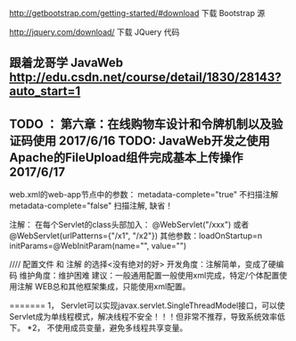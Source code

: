 http://getbootstrap.com/getting-started/#download
下载 Bootstrap 源

http://jquery.com/download/
下载 JQuery 代码

跟着龙哥学 JavaWeb
http://edu.csdn.net/course/detail/1830/28143?auto_start=1
----
TODO ： 第六章：在线购物车设计和令牌机制以及验证码使用  2017/6/16
TODO:  JavaWeb开发之使用Apache的FileUpload组件完成基本上传操作  2017/6/17
----


web.xml的web-app节点中的参数：
metadata-complete="true"   不扫描注解
metadata-complete="false"  扫描注解, 缺省！

注解：
在每个Servlet的class头部加入：
@WebServlet("/xxx")   或者 @WebServlet(urlPatterns={"/x1", "/x2"})
其他参数：loadOnStartup=n
			initParams=@WebInitParam(name="", value="")
			
//// 配置文件 和 注解 的选择<没有绝对的好>
开发角度：注解简单，变成了硬编码
维护角度：维护困难
建议：一般通用配置一般使用xml完成，特定/个体配置使用注解
WEB总和其他框架集成，只能使用xml配置。

=======
1， Servlet可以实现javax.servlet.SingleThreadModel接口，可以使Servlet成为单线程模式，解决线程不安全！！！但非常不推荐，导致系统效率低下。
*2， 不使用成员变量，避免多线程共享变量。

